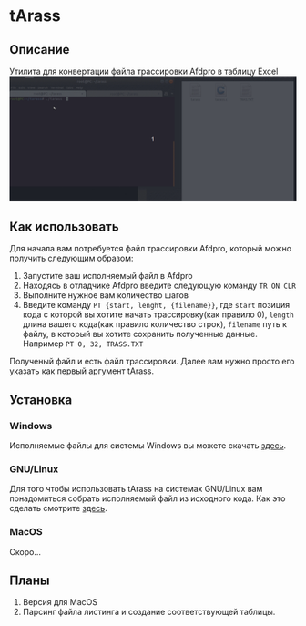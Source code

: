 # tArass
## Описание
Утилита для конвертации файла трассировки Afdpro в таблицу Excel
![tArass showdown](/assets/taras.gif "tArass showdown")
## Как использовать
Для начала вам потребуется файл трассировки Afdpro, который можно получить следующим образом:
1. Запустите ваш исполняемый файл в Afdpro
2. Находясь в отладчике Afdpro введите следующую команду `TR ON CLR`
3. Выполните нужное вам количество шагов
4. Введите команду `PT {start, lenght, {filename}}`, где `start` позиция кода с которой вы хотите начать трассировку(как правило 0), `length` длина вашего кода(как правило количество строк), `filename` путь к файлу, в который вы хотите сохранить полученные данные. Например `PT 0, 32, TRASS.TXT`

Полученый файл и есть файл трассировки. Далее вам нужно просто его указать как первый аргумент tArass. 
## Установка
### Windows
Исполняемые файлы для системы Windows вы можете скачать [здесь]().
### GNU/Linux
Для того чтобы использовать tArass на системах GNU/Linux вам понадомиться собрать исполняемый файл из исходного кода. Как это сделать смотрите [здесь]().
### MacOS
Скоро...
## Планы
1. Версия для MacOS
2. Парсинг файла листинга и создание соответствующей таблицы.
